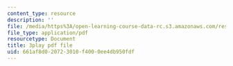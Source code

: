 ```yaml
---
content_type: resource
description: ''
file: /media/https%3A/open-learning-course-data-rc.s3.amazonaws.com/res-10-s95-physics-of-covid-19-transmission-fall-2020/661af8d020723010f4000ee4db950fdf_Jd1BTtUqLBA.pdf
file_type: application/pdf
resourcetype: Document
title: 3play pdf file
uid: 661af8d0-2072-3010-f400-0ee4db950fdf
---
```

